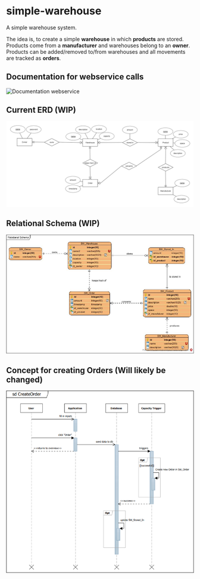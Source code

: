 # simple-warehouse
A simple warehouse system.


The idea is, to create a simple **warehouse** in which **products** are stored. Products come from a **manufacturer** and warehouses belong to an **owner**. Products can be added/removed to/from warehouses and all movements are tracked as **orders**.
## Documentation for webservice calls 
![Documentation webservice](https://docs.google.com/document/d/1Q7M9immTpeOPTIU5YpzBSn9f_k-VgX0Ii9DalNl0xmg)
## Current ERD (WIP)
![Entity Relationship Diagram](https://raw.githubusercontent.com/NicoKandut/simple-warehouse/organizational/erd-diagram.png)

## Relational Schema (WIP)
![Relational Schema](https://raw.githubusercontent.com/NicoKandut/simple-warehouse/organizational/relational-diagram.jpg)

## Concept for creating Orders (Will likely be changed)
![Order Concept](https://raw.githubusercontent.com/NicoKandut/simple-warehouse/organizational/sd-creating-orders.PNG)
